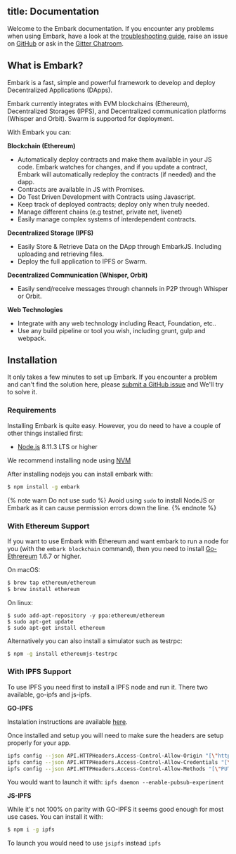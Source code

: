 title: Documentation
---
Welcome to the Embark documentation. If you encounter any problems when using Embark, have a look at the  [troubleshooting guide](troubleshooting.html), raise an issue on [GitHub](https://github.com/embark-framework/embark/issues) or ask in the [Gitter Chatroom](https://gitter.im/embark-framework/Lobby).

## What is Embark?

Embark is a fast, simple and powerful framework to develop and deploy Decentralized Applications (DApps). 

Embark currently integrates with EVM blockchains (Ethereum), Decentralized Storages (IPFS), and Decentralized communication platforms (Whisper and Orbit). Swarm is supported for deployment.

With Embark you can:

**Blockchain (Ethereum)**
* Automatically deploy contracts and make them available in your JS code. Embark watches for changes, and if you update a contract, Embark will automatically redeploy the contracts (if needed) and the dapp.
* Contracts are available in JS with Promises.
* Do Test Driven Development with Contracts using Javascript.
* Keep track of deployed contracts; deploy only when truly needed.
* Manage different chains (e.g testnet, private net, livenet)
* Easily manage complex systems of interdependent contracts.

**Decentralized Storage (IPFS)**
* Easily Store & Retrieve Data on the DApp through EmbarkJS. Including uploading and retrieving files.
* Deploy the full application to IPFS or Swarm.


**Decentralized Communication (Whisper, Orbit)**
* Easily send/receive messages through channels in P2P through Whisper or Orbit.

**Web Technologies**
* Integrate with any web technology including React, Foundation, etc..
* Use any build pipeline or tool you wish, including grunt, gulp and webpack.


## Installation

It only takes a few minutes to set up Embark. If you encounter a problem and can't find the solution here, please [submit a GitHub issue](https://github.com/embark-framework/embark/issues) and We'll try to solve it.

### Requirements

Installing Embark is quite easy. However, you do need to have a couple of other things installed first:

- [Node.js](http://nodejs.org/) 8.11.3 LTS or higher

We recommend installing node using [NVM](https://github.com/creationix/nvm/blob/master/README.md)

After installing nodejs you can install embark with:

``` bash
$ npm install -g embark
```

{% note warn Do not use sudo %}
Avoid using `sudo` to install NodeJS or Embark as it can cause permission errors down the line.
{% endnote %}

### With Ethereum Support

If you want to use Embark with Ethereum and want embark to run a node for you (with the ``embark blockchain`` command), then you need to install [Go-Ethrereum](https://geth.ethereum.org/) 1.6.7 or higher.

On macOS:

``` bash
$ brew tap ethereum/ethereum
$ brew install ethereum
```

On linux:

``` linux
$ sudo add-apt-repository -y ppa:ethereum/ethereum
$ sudo apt-get update
$ sudo apt-get install ethereum
```

Alternatively you can also install a simulator such as testrpc:

``` bash
$ npm -g install ethereumjs-testrpc
```

### With IPFS Support

To use IPFS you need first to install a IPFS node and run it. There two available, go-ipfs and js-ipfs.

**GO-IPFS**

Instalation instructions are available [here](https://github.com/ipfs/go-ipfs#install).

Once installed and setup you will need to make sure the headers are setup
properly for your app.

``` bash
ipfs config --json API.HTTPHeaders.Access-Control-Allow-Origin "[\"http://example.com\"]"
ipfs config --json API.HTTPHeaders.Access-Control-Allow-Credentials "[\"true\"]"
ipfs config --json API.HTTPHeaders.Access-Control-Allow-Methods "[\"PUT\", \"POST\", \"GET\"]"
```

You would want to launch it with: ``ipfs daemon --enable-pubsub-experiment``

**JS-IPFS**

While it's not 100% on parity with GO-IPFS it seems good enough for most use cases. You can install it with:

``` bash
$ npm i -g ipfs
```

To launch you would need to use ``jsipfs`` instead ``ipfs``

